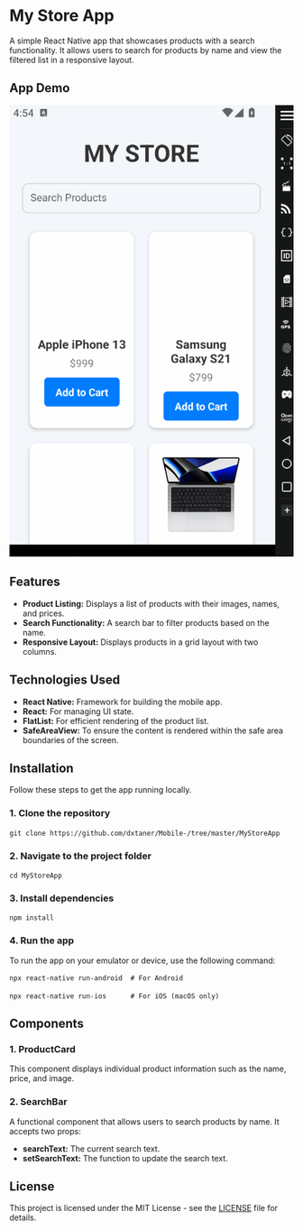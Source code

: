 # My Store App

A simple React Native app that showcases products with a search functionality. It allows users to search for products by name and view the filtered list in a responsive layout.

## App Demo

![Store App Demo](https://github.com/dxtaner/Mobile-/raw/master/ReactNative/MyStoreApp/mystore.gif)

## Features

- **Product Listing:** Displays a list of products with their images, names, and prices.
- **Search Functionality:** A search bar to filter products based on the name.
- **Responsive Layout:** Displays products in a grid layout with two columns.

## Technologies Used

- **React Native:** Framework for building the mobile app.
- **React:** For managing UI state.
- **FlatList:** For efficient rendering of the product list.
- **SafeAreaView:** To ensure the content is rendered within the safe area boundaries of the screen.

## Installation

Follow these steps to get the app running locally.

### 1\. Clone the repository

    git clone https://github.com/dxtaner/Mobile-/tree/master/MyStoreApp

### 2\. Navigate to the project folder

    cd MyStoreApp

### 3\. Install dependencies

    npm install

### 4\. Run the app

To run the app on your emulator or device, use the following command:

    npx react-native run-android  # For Android

    npx react-native run-ios      # For iOS (macOS only)

## Components

### 1\. ProductCard

This component displays individual product information such as the name, price, and image.

### 2\. SearchBar

A functional component that allows users to search products by name. It accepts two props:

- **searchText:** The current search text.
- **setSearchText:** The function to update the search text.

## License

This project is licensed under the MIT License - see the [LICENSE](LICENSE) file for details.
